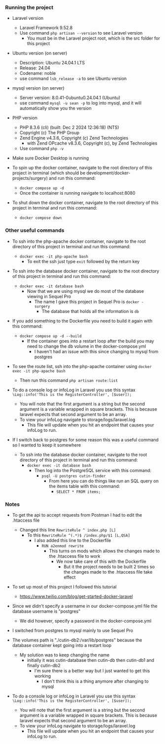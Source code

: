 ### Running the project
* Laravel version
    * Laravel Framework 9.52.8
    * Use command `php artisan --version` to see Laravel version
        * You must be in the Laravel project root, which is the src folder for this project
* Ubuntu version (on server)
    * Description:	Ubuntu 24.04.1 LTS
    * Release:	24.04
    * Codename:	noble
    * use command `lsb_release -a` to see Ubuntu version
* mysql version (on server)
    * Server version: 8.0.41-0ubuntu0.24.04.1 (Ubuntu)
    * use command `mysql -u sean -p` to log into mysql, and it will automatically show you the version
* PHP version
    * PHP 8.3.6 (cli) (built: Dec  2 2024 12:36:18) (NTS)
    * Copyright (c) The PHP Group
    * Zend Engine v4.3.6, Copyright (c) Zend Technologies
        * with Zend OPcache v8.3.6, Copyright (c), by Zend Technologies
    * Use command `php -v`

* Make sure Docker Desktop is running

* To spin up the docker container, navigate to the root directory of this project in terminal (which should be development/docker-projects/surgery) and run this command:
    * `docker compose up -d`
    * Once the container is running navigate to localhost:8080
* To shut down the docker container, navigate to the root directory of this project in terminal and run this command:
    * `docker compose down`

### Other useful commands
* To ssh into the php-apache docker container, navigate to the root directory of this project in terminal and run this command:
    * `docker exec -it php-apache bash`
        * To exit the ssh just type `exit` followed by the return key
    
* To ssh into the database docker container, navigate to the root directory of this project in terminal and run this command:
    * `docker exec -it database bash`
        * Now that we are using mysql we do most of the database viewing in Sequel Pro
            * The name I gave this project in Sequel Pro is `docker - surgery`
                * The database that holds all the information is `db`

* If you add something to the Dockerfile you need to build it again with this command:
    * `docker compose up -d --build`
        * If the container goes into a restart loop after the build you may need to change the db volume in the docker-compose.yml
            * I haven't had an issue with this since changing to mysql from postgres

* To see the route list, ssh into the php-apache container using `docker exec -it php-apache bash`
    * Then run this command `php artisan route:list`

* To do a console log or infoLog in Laravel you use this syntax `\Log::info('This is the RegisterController', [$user]);`
    * You will note that the first argument is a string but the second argument is a variable wrapped in square brackets. This is because laravel expects that second argument to be an array.
    * To view your infoLog navigate to storage/logs/laravel.log
        * This file will update when you hit an endpoint that causes your infoLog to run.
            
* If I switch back to postgres for some reason this was a useful command so I wanted to keep it somewhere
    * To ssh into the database docker container, navigate to the root directory of this project in terminal and run this command:
        * `docker exec -it database bash`
            * Then log into the PostgreSQL service with this command:
                * `psql -U postgres cutin-finder`
                    * From here you can do things like run an SQL query on the items table with this command:
                        * `SELECT * FROM items;`

### Notes
* To get the api to accept requests from Postman I had to edit the .htaccess file
    * Changed this line `RewriteRule ^ index.php [L]`
        * To this `RewriteRule ^(.*)$ /index.php/$1 [L,QSA]`
            * I also added this line to the Dockerfile
                * `RUN a2enmod rewrite`
                    * This turns on mods which allows the changes made to the .htaccess file to work
                        * We now take care of this with the Dockerfile
                            * But it the project needs to be built 2 times so the changes made to the .htaccess file take effect

* To set up most of this project I followed this tutorial
    * https://www.twilio.com/blog/get-started-docker-laravel
    
* Since we didn't specify a username in our docker-compose.yml file the database username is "postgres"
    * We did however, specify a password in the docker-compose.yml

* I switched from postgres to mysql mainly to use Sequel Pro

* The volumes path is "./cutin-db2:/var/lib/postgres" because the database container kept going into a restart loop
    * My solution was to keep changing the name
        * initially it was cutin-database then cutin-db then cutin-db1 and finally cutin-db2
            * I'm sure there is a better way but I just wanted to get this working
                * I don't think this is a thing anymore after changing to mysql

* To do a console log or infoLog in Laravel you use this syntax `\Log::info('This is the RegisterController', [$user]);`
    * You will note that the first argument is a string but the second argument is a variable wrapped in square brackets. This is because laravel expects that second argument to be an array.
    * To view your infoLog navigate to storage/logs/laravel.log
        * This file will update when you hit an endpoint that causes your infoLog to run.

